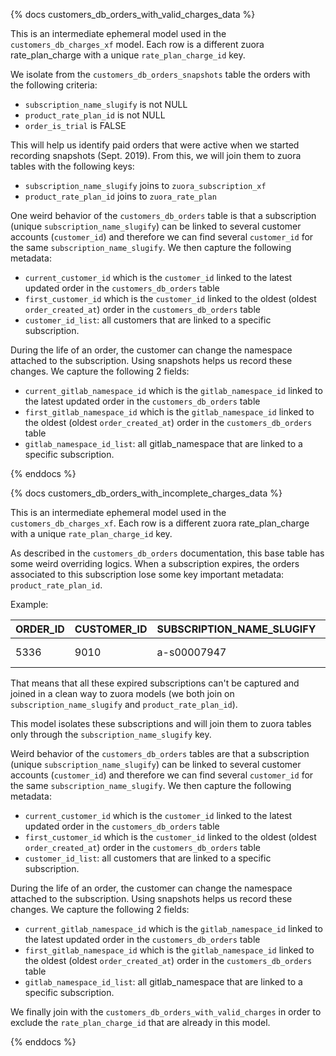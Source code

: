 {% docs customers_db_orders_with_valid_charges_data %}

This is an intermediate ephemeral model used in the `customers_db_charges_xf` model. Each row is a different zuora rate_plan_charge with a unique `rate_plan_charge_id` key.

We isolate from the `customers_db_orders_snapshots` table the orders with the following criteria:

* `subscription_name_slugify` is not NULL
* `product_rate_plan_id` is not NULL
* `order_is_trial` is FALSE 

This will help us identify paid orders that were active when we started recording snapshots (Sept. 2019). From this, we will join them to zuora tables with the following keys:

* `subscription_name_slugify` joins to `zuora_subscription_xf`
* `product_rate_plan_id` joins to `zuora_rate_plan`

One weird behavior of the `customers_db_orders` table is that a subscription (unique `subscription_name_slugify`) can be linked to several customer accounts (`customer_id`) and therefore we can find several `customer_id` for the same `subscription_name_slugify`. We then capture the following metadata: 

* `current_customer_id` which is the `customer_id` linked to the latest updated order in the `customers_db_orders` table 
* `first_customer_id` which is the `customer_id` linked to the oldest (oldest `order_created_at`) order in the `customers_db_orders` table
* `customer_id_list`: all customers that are linked to a specific subscription.  


During the life of an order, the customer can change the namespace attached to the subscription. Using snapshots helps us record these changes. We capture the following 2 fields: 

* `current_gitlab_namespace_id` which is the `gitlab_namespace_id` linked to the latest updated order in the `customers_db_orders` table 
* `first_gitlab_namespace_id` which is the `gitlab_namespace_id` linked to the oldest (oldest `order_created_at`) order in the `customers_db_orders` table
* `gitlab_namespace_id_list`: all gitlab_namespace that are linked to a specific subscription.


{% enddocs %}

{% docs customers_db_orders_with_incomplete_charges_data %}

This is an intermediate ephemeral model used in the `customers_db_charges_xf`. Each row is a different zuora rate_plan_charge with a unique `rate_plan_charge_id` key.

As described in the `customers_db_orders` documentation, this base table has some weird overriding logics. When a subscription expires, the orders associated to this subscription lose some key important metadata: `product_rate_plan_id`.

Example:

| ORDER_ID | CUSTOMER_ID | SUBSCRIPTION_NAME_SLUGIFY | ORDER_IS_TRIAL | GITLAB_NAMESPACE_ID | ORDER_START_DATE        | ORDER_END_DATE          | PRODUCT_RATE_PLAN_ID             |
|----------|-------------|---------------------------|----------------|---------------------|-------------------------|-------------------------|----------------------------------|
| 5336     | 9010        | a-s00007947               | FALSE          | 2542496             | 2018-03-02 00:00:00.000 | 2019-03-02 00:00:00.000 |   

That means that all these expired subscriptions can't be captured and joined in a clean way to zuora models (we both join on `subscription_name_slugify` and `product_rate_plan_id`). 

This model isolates these subscriptions and will join them to zuora tables only through the `subscription_name_slugify` key.

Weird behavior of the `customers_db_orders` tables are that a subscription (unique `subscription_name_slugify`) can be linked to several customer accounts (`customer_id`) and therefore we can find several `customer_id` for the same `subscription_name_slugify`. We then capture the following metadata: 

* `current_customer_id` which is the `customer_id` linked to the latest updated order in the `customers_db_orders` table 
* `first_customer_id` which is the `customer_id` linked to the oldest (oldest `order_created_at`) order in the `customers_db_orders` table
* `customer_id_list`: all customers that are linked to a specific subscription.  


During the life of an order, the customer can change the namespace attached to the subscription. Using snapshots helps us record these changes. We capture the following 2 fields: 

* `current_gitlab_namespace_id` which is the `gitlab_namespace_id` linked to the latest updated order in the `customers_db_orders` table 
* `first_gitlab_namespace_id` which is the `gitlab_namespace_id` linked to the oldest (oldest `order_created_at`) order in the `customers_db_orders` table
* `gitlab_namespace_id_list`: all gitlab_namespace that are linked to a specific subscription.

We finally join with the `customers_db_orders_with_valid_charges` in order to exclude the `rate_plan_charge_id` that are already in this model.

{% enddocs %}
